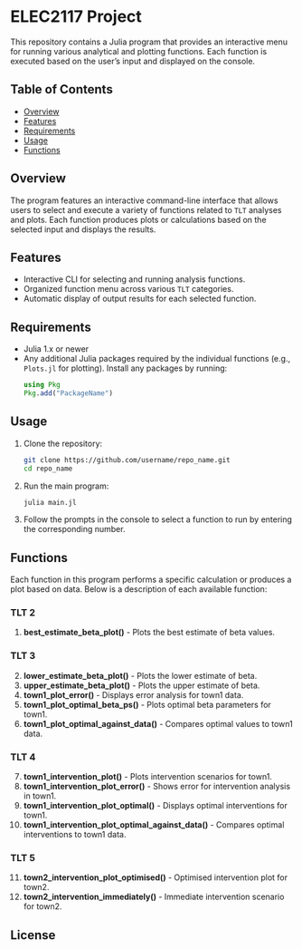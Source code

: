 # ELEC2117 Project

This repository contains a Julia program that provides an interactive menu for running various analytical and plotting functions. Each function is executed based on the user’s input and displayed on the console.

## Table of Contents
- [Overview](#overview)
- [Features](#features)
- [Requirements](#requirements)
- [Usage](#usage)
- [Functions](#functions)

## Overview

The program features an interactive command-line interface that allows users to select and execute a variety of functions related to `TLT` analyses and plots. Each function produces plots or calculations based on the selected input and displays the results.

## Features

- Interactive CLI for selecting and running analysis functions.
- Organized function menu across various `TLT` categories.
- Automatic display of output results for each selected function.

## Requirements

- Julia 1.x or newer
- Any additional Julia packages required by the individual functions (e.g., `Plots.jl` for plotting). Install any packages by running:
  ```julia
  using Pkg
  Pkg.add("PackageName")
  ```

## Usage

1. Clone the repository:
   ```bash
   git clone https://github.com/username/repo_name.git
   cd repo_name
   ```

2. Run the main program:
   ```julia
   julia main.jl
   ```

3. Follow the prompts in the console to select a function to run by entering the corresponding number.

## Functions

Each function in this program performs a specific calculation or produces a plot based on data. Below is a description of each available function:

### TLT 2
1. **best_estimate_beta_plot()** - Plots the best estimate of beta values.

### TLT 3
2. **lower_estimate_beta_plot()** - Plots the lower estimate of beta.
3. **upper_estimate_beta_plot()** - Plots the upper estimate of beta.
4. **town1_plot_error()** - Displays error analysis for town1 data.
5. **town1_plot_optimal_beta_ps()** - Plots optimal beta parameters for town1.
6. **town1_plot_optimal_against_data()** - Compares optimal values to town1 data.

### TLT 4
7. **town1_intervention_plot()** - Plots intervention scenarios for town1.
8. **town1_intervention_plot_error()** - Shows error for intervention analysis in town1.
9. **town1_intervention_plot_optimal()** - Displays optimal interventions for town1.
10. **town1_intervention_plot_optimal_against_data()** - Compares optimal interventions to town1 data.

### TLT 5
11. **town2_intervention_plot_optimised()** - Optimised intervention plot for town2.
12. **town2_intervention_immediately()** - Immediate intervention scenario for town2.

## License
